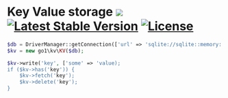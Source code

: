 Key Value storage ![](https://travis-ci.org/go1com/kv.svg?branch=master) [![Latest Stable Version](https://poser.pugx.org/go1/kv/v/stable.svg)](https://packagist.org/packages/go1/kv) [![License](https://poser.pugx.org/go1/kv/license)](https://packagist.org/packages/go1/kv)
====

```php
$db = DriverManager::getConnection(['url' => 'sqlite://sqlite::memory:']);
$kv = new go1\kv\KV($db);

$kv->write('key', ['some' => 'value);
if ($kv->has('key')) {
    $kv->fetch('key');
    $kv->delete('key');
}
```
